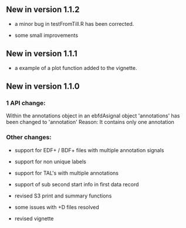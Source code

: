 ## New in version 1.1.2

* a minor bug in testFromTill.R has been corrected.

* some small improvements

## New in version 1.1.1

* a example of a plot function added to the vignette. 

## New in version 1.1.0

### 1 API change:

Within the annotations object in an ebfdAsignal object 'annotations' has been changed to 'annotation'
Reason: It contains only one annotation

### Other changes:

* support for EDF+ / BDF+ files with multiple annotation signals

* support for non unique labels

* support for TAL's with multiple annotations  

* support of sub second start info in first data record 

* revised S3 print and summary functions

* some issues with +D files resolved

* revised vignette
